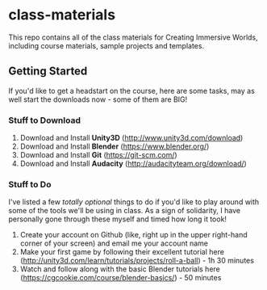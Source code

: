 # class-materials
This repo contains all of the class materials for Creating Immersive Worlds, including course materials, sample projects and templates.

## Getting Started
If you'd like to get a headstart on the course, here are some tasks, may as well start the downloads now - some of them are BIG!

### Stuff to Download
1. Download and Install **Unity3D** (http://www.unity3d.com/download)
2. Download and Install **Blender** (https://www.blender.org/)
3. Download and Install **Git** (https://git-scm.com/)
4. Download and Install **Audacity** (http://audacityteam.org/download/) 

### Stuff to Do 
I've listed a few *totally optional* things to do if you'd like to play around with some of the tools we'll be using in class. As a sign of solidarity, I have personally gone through these myself and timed how long it took!

1. Create your account on Github (like, right up in the upper right-hand corner of your screen) and email me your account name
2. Make your first game by following their excellent tutorial here (http://unity3d.com/learn/tutorials/projects/roll-a-ball) - 1h 30 minutes 
3. Watch and follow along with the basic Blender tutorials here (https://cgcookie.com/course/blender-basics/) - 50 minutes

